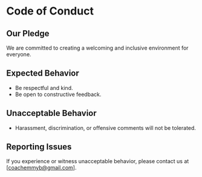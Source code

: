 # Code of Conduct

## Our Pledge

We are committed to creating a welcoming and inclusive environment for everyone.

## Expected Behavior

- Be respectful and kind.
- Be open to constructive feedback.

## Unacceptable Behavior

- Harassment, discrimination, or offensive comments will not be tolerated.

## Reporting Issues

If you experience or witness unacceptable behavior, please contact us at [coachemmyb@gmail.com].